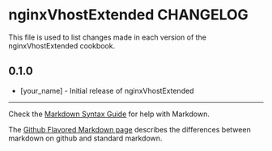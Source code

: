 nginxVhostExtended CHANGELOG
============================

This file is used to list changes made in each version of the nginxVhostExtended cookbook.

0.1.0
-----
- [your_name] - Initial release of nginxVhostExtended

- - -
Check the [Markdown Syntax Guide](http://daringfireball.net/projects/markdown/syntax) for help with Markdown.

The [Github Flavored Markdown page](http://github.github.com/github-flavored-markdown/) describes the differences between markdown on github and standard markdown.
